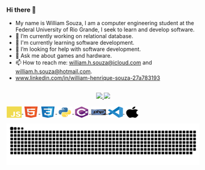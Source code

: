 ### Hi there 
- My name is William Souza, I am a computer engineering student at the Federal University of Rio Grande, I seek to learn and develop software.  
- 🔭 I’m currently working on relational database.
- 🌱 I'm currently learning software development.
- 🤔 I’m looking for help with software development.
- 💬 Ask me about games and hardware.
- 📫 How to reach me: william.h.souza@icloud.com and william.h.souza@hotmail.com.
- www.linkedin.com/in/william-henrique-souza-27a783193
##
<div align="center">
  <a href="https://github.com/finalshareWilliam">
  <img height="180em" src="https://github-readme-stats.vercel.app/api?username=finalshareWilliam&show_icons=true&theme=dark&include_all_commits=true&count_private=true"/>
  <img height="180em" src="https://github-readme-stats.vercel.app/api/top-langs/?username=finalshareWilliam&layout=compact&langs_count=7&theme=dark"/>
</div>
  
  <div style="display: inline_block"><br>
  <img align="center" alt="William-Js" height="30" width="40" src="https://raw.githubusercontent.com/devicons/devicon/master/icons/javascript/javascript-plain.svg">
  <img align="center" alt="William-HTML" height="30" width="40" src="https://raw.githubusercontent.com/devicons/devicon/master/icons/html5/html5-original.svg">
  <img align="center" alt="William-CSS" height="30" width="40" src="https://raw.githubusercontent.com/devicons/devicon/master/icons/css3/css3-original.svg">
  <img align="center" alt="William-Python" height="30" width="40" src="https://raw.githubusercontent.com/devicons/devicon/master/icons/python/python-original.svg">
  <img align="center" alt="William-Csharp" height="30" width="40" src="https://raw.githubusercontent.com/devicons/devicon/master/icons/csharp/csharp-original.svg">
  <img align="center" alt="William-PHP" height="30" width="40" src="https://raw.githubusercontent.com/devicons/devicon/master/icons/php/php-original.svg">
  <img align="center" alt="William-VSCODE" height="30" width="40" src="https://raw.githubusercontent.com/devicons/devicon/master/icons/vscode/vscode-original.svg">
  <img align="center" alt="William-APPLE" height="30" width="40" src="https://raw.githubusercontent.com/devicons/devicon/master/icons/apple/apple-original.svg">

![Snake animation](https://github.com/ellen2121/ellen2121/blob/output/github-contribution-grid-snake.svg)
    
</div>
